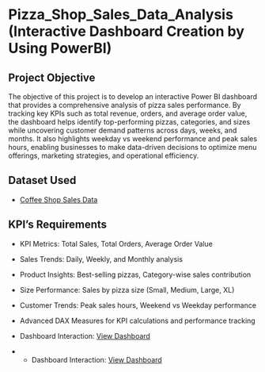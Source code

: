 # Pizza_Shop_Sales_Data_Analysis (Interactive Dashboard Creation by Using PowerBI)
## Project Objective
  The objective of this project is to develop an interactive Power BI dashboard that provides a comprehensive analysis of pizza sales performance. By tracking key KPIs such as total revenue, orders, and average order value, the dashboard helps identify top-performing pizzas, categories, and sizes while uncovering customer demand patterns across days, weeks, and months. It also highlights weekday vs weekend performance and peak sales hours, enabling businesses to make data-driven decisions to optimize menu offerings, marketing strategies, and operational efficiency.

## Dataset Used
- <a href="https://github.com/ajith253/PowerBI_Pizza_Sales_Dashboard/blob/main/pizza_sales.csv">Coffee Shop Sales Data</a>

## KPI’s Requirements
- KPI Metrics: Total Sales, Total Orders, Average Order Value
- Sales Trends: Daily, Weekly, and Monthly analysis
- Product Insights: Best-selling pizzas, Category-wise sales contribution
- Size Performance: Sales by pizza size (Small, Medium, Large, XL)
- Customer Trends: Peak sales hours, Weekend vs Weekday performance
- Advanced DAX Measures for KPI calculations and performance tracking

- Dashboard Interaction: [View Dashboard](https://github.com/ajith253/PowerBI_Pizza_Sales_Dashboard/blob/main/Pizza_sales_1.png)
- - Dashboard Interaction: [View Dashboard](https://github.com/ajith253/PowerBI_Pizza_Sales_Dashboard/blob/main/Pizza_sales_2.png)
